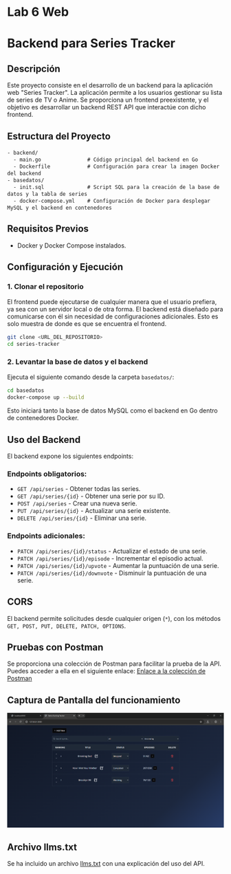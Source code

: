 # Lab 6 Web
# Backend para Series Tracker

## Descripción
Este proyecto consiste en el desarrollo de un backend para la aplicación web "Series Tracker". La aplicación permite a los usuarios gestionar su lista de series de TV o Anime. Se proporciona un frontend preexistente, y el objetivo es desarrollar un backend REST API que interactúe con dicho frontend.

## Estructura del Proyecto

```
- backend/
  - main.go               # Código principal del backend en Go
  - Dockerfile            # Configuración para crear la imagen Docker del backend
- basedatos/
  - init.sql              # Script SQL para la creación de la base de datos y la tabla de series
  - docker-compose.yml    # Configuración de Docker para desplegar MySQL y el backend en contenedores
```

## Requisitos Previos
- Docker y Docker Compose instalados.

## Configuración y Ejecución

### 1. Clonar el repositorio
El frontend puede ejecutarse de cualquier manera que el usuario prefiera, ya sea con un servidor local o de otra forma. El backend está diseñado para comunicarse con él sin necesidad de configuraciones adicionales. Esto es solo muestra de donde es que se encuentra el frontend.
```sh
git clone <URL_DEL_REPOSITORIO>
cd series-tracker
```

### 2. Levantar la base de datos y el backend
Ejecuta el siguiente comando desde la carpeta `basedatos/`:
```sh
cd basedatos
docker-compose up --build
```
Esto iniciará tanto la base de datos MySQL como el backend en Go dentro de contenedores Docker.

## Uso del Backend
El backend expone los siguientes endpoints:

### Endpoints obligatorios:
- `GET /api/series` - Obtener todas las series.
- `GET /api/series/{id}` - Obtener una serie por su ID.
- `POST /api/series` - Crear una nueva serie.
- `PUT /api/series/{id}` - Actualizar una serie existente.
- `DELETE /api/series/{id}` - Eliminar una serie.

### Endpoints adicionales:
- `PATCH /api/series/{id}/status` - Actualizar el estado de una serie.
- `PATCH /api/series/{id}/episode` - Incrementar el episodio actual.
- `PATCH /api/series/{id}/upvote` - Aumentar la puntuación de una serie.
- `PATCH /api/series/{id}/downvote` - Disminuir la puntuación de una serie.

## CORS
El backend permite solicitudes desde cualquier origen (`*`), con los métodos `GET, POST, PUT, DELETE, PATCH, OPTIONS`.


## Pruebas con Postman
Se proporciona una colección de Postman para facilitar la prueba de la API. Puedes acceder a ella en el siguiente enlace:
[Enlace a la colección de Postman](Lab6.postman_collection.json)

## Captura de Pantalla del funcionamiento
![alt text](image-1.png)

## Archivo llms.txt
Se ha incluido un archivo [llms.txt](llms.txt) con una explicación del uso del API.
